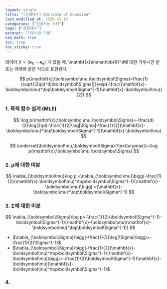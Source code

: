 ```yaml
---
layout: single
title: "[선형대수] Derivate of Gaussian"
last_modified_at: 2025-05-19
categories: ["인공지능 수학"]
tags: ["선형대수"]
excerpt: "가우시안 미분"
use_math: true
toc: true
toc_sticky: true
---
```


데이터 $X=\lbrace\mathbf{x}_1,\cdots\mathbf{x}_n\rbrace$ 가 있을 때, \mathbf{x}\in\mathbb{R}^d에 대한 가우시안 분포는 아래와 같은 식으로 표현된다.

$$
p(\mathbf{x};\boldsymbol\mu,\boldsymbol\Sigma)=\frac{1}{\sqrt{(2\pi)^d|\boldsymbol\Sigma|}}\exp(-\frac{(\mathbf{x}-\boldsymbol\mu)^\top\boldsymbol\Sigma^{-1}(\mathbf{x}-\boldsymbol\mu)}{2})
$$

### 1. 목적 함수 설계 (MLE)

$$
\log p(\mathbf{x};\boldsymbol\mu,\boldsymbol\Sigma)=-\frac{d}{2}\log(2\pi)-\frac{1}{2}\log|\Sigma|-\frac{1}{2}(\mathbf{x}-\boldsymbol\mu)^\top\boldsymbol\Sigma^{-1}(\mathbf{x}-\boldsymbol\mu)
$$

$$
\underset{\boldsymbol\mu,\boldsymbol\Sigma}{\text{argmax}}~\log p(\mathbf{x};\boldsymbol\mu,\boldsymbol\Sigma)
$$

### 2. $\boldsymbol\mu$에 대한 미분

$$
\nabla_{\boldsymbol\mu}\log p
=\nabla_{\boldsymbol\mu}\bigg(-\frac{1}{2}(\mathbf{x}-\boldsymbol\mu)^\top\boldsymbol\Sigma^{-1}(\mathbf{x}-\boldsymbol\mu)\bigg)
=(\mathbf{x}-\boldsymbol\mu)^\top\boldsymbol\Sigma^{-1}
$$

### 3. $\boldsymbol\Sigma$에 대한 미분

$$
\nabla_{\boldsymbol\Sigma}\log p=-\frac{1}{2}(\boldsymbol\Sigma^{-1}-\boldsymbol\Sigma^{-1}(\mathbf{x}-\boldsymbol\mu)(\mathbf{x}-\boldsymbol\mu)^\top\boldsymbol\Sigma^{-1})
$$

- $\nabla_{\boldsymbol\Sigma}\bigg(-\frac{1}{2}\log|\Sigma|\bigg)=-\frac{1}{2}\Sigma^{-1}$
- $\nabla_{\boldsymbol\Sigma}\bigg(-\frac{1}{2}(\mathbf{x}-\boldsymbol\mu)^\top\boldsymbol\Sigma^{-1}(\mathbf{x}-\boldsymbol\mu)\bigg)=-\frac{1}{2}\boldsymbol\Sigma^{-1}(\mathbf{x}-\boldsymbol\mu)(\mathbf{x}-\boldsymbol\mu)^\top\boldsymbol\Sigma^{-1}$

### 4. 


